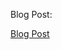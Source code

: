 Blog Post:

[Blog Post](https://github.com/roryeiffe/Spoiler-Block/discussions/21#discussioncomment-618435)
